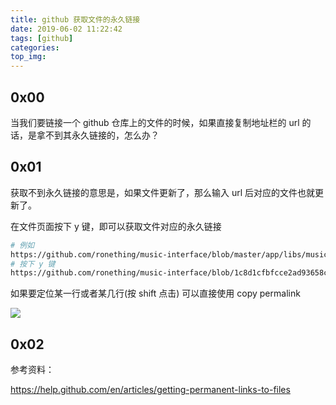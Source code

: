```yaml
---
title: github 获取文件的永久链接
date: 2019-06-02 11:22:42
tags: [github]
categories:
top_img:
---
```


## 0x00

当我们要链接一个 github 仓库上的文件的时候，如果直接复制地址栏的 url 的话，是拿不到其永久链接的，怎么办？

<!--more-->

## 0x01

获取不到永久链接的意思是，如果文件更新了，那么输入 url 后对应的文件也就更新了。

在文件页面按下 y 键，即可以获取文件对应的永久链接

```sh
# 例如
https://github.com/ronething/music-interface/blob/master/app/libs/music.py
# 按下 y 键
https://github.com/ronething/music-interface/blob/1c8d1cfbfcce2ad93658c30622bfd97886a20477/app/libs/music.py
```

如果要定位某一行或者某几行(按 shift 点击) 可以直接使用 copy permalink

![](https://blog-1253523830.cosgz.myqcloud.com/assets/img/20190602113618.png)

## 0x02

参考资料：

https://help.github.com/en/articles/getting-permanent-links-to-files